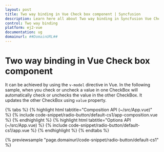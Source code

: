 ```yaml
---
layout: post
title: Two way binding in Vue Check box component | Syncfusion
description: Learn here all about Two way binding in Syncfusion Vue Check box component of Syncfusion Essential JS 2 and more.
control: Two way binding 
platform: ej2-vue
documentation: ug
domainurl: ##DomainURL##
---
```


# Two way binding in Vue Check box component

It can be achieved by using the `v-model` directive in Vue. In the following sample, when you check or uncheck a value in one CheckBox will automatically check or unchecks the value in the other CheckBox. It updates the other CheckBox using `value` property.

{% tabs %}
{% highlight html tabtitle="Composition API (~/src/App.vue)" %}
{% include code-snippet/radio-button/default-cs1/app-composition.vue %}
{% endhighlight %}
{% highlight html tabtitle="Options API (~/src/App.vue) %}
{% include code-snippet/radio-button/default-cs1/app.vue %}
{% endhighlight %}
{% endtabs %}
        
{% previewsample "page.domainurl/code-snippet/radio-button/default-cs1" %}